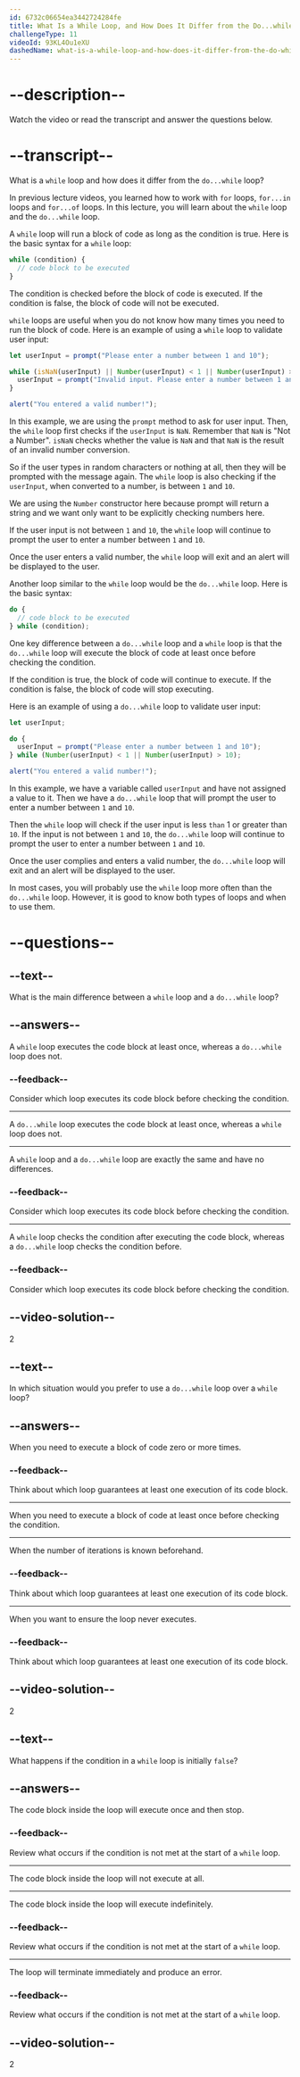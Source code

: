 ```yaml
---
id: 6732c06654ea3442724284fe
title: What Is a While Loop, and How Does It Differ from the Do...while Loop?
challengeType: 11
videoId: 93KL4Ou1eXU
dashedName: what-is-a-while-loop-and-how-does-it-differ-from-the-do-while-loop
---
```


# --description--

Watch the video or read the transcript and answer the questions below.

# --transcript--

What is a `while` loop and how does it differ from the `do...while` loop?

In previous lecture videos, you learned how to work with `for` loops, `for...in` loops and `for...of` loops. In this lecture, you will learn about the `while` loop and the `do...while` loop.

A `while` loop will run a block of code as long as the condition is true. Here is the basic syntax for a `while` loop:

```js
while (condition) {
  // code block to be executed
}
```

The condition is checked before the block of code is executed. If the condition is false, the block of code will not be executed.

`while` loops are useful when you do not know how many times you need to run the block of code. Here is an example of using a `while` loop to validate user input:

```js
let userInput = prompt("Please enter a number between 1 and 10");

while (isNaN(userInput) || Number(userInput) < 1 || Number(userInput) > 10) {
  userInput = prompt("Invalid input. Please enter a number between 1 and 10.");
}

alert("You entered a valid number!");
```

In this example, we are using the `prompt` method to ask for user input. Then, the `while` loop first checks if the `userInput` is `NaN`. Remember that `NaN` is "Not a Number".  `isNaN` checks whether the value is `NaN` and that `NaN` is the result of an invalid number conversion.

So if the user types in random characters or nothing at all, then they will be prompted with the message again. The `while` loop is also checking if the `userInput`, when converted to a number, is between `1` and `10`. 

We are using the `Number` constructor here because prompt will return a string and we want only want to be explicitly checking numbers here.

If the user input is not between `1` and `10`, the `while` loop will continue to prompt the user to enter a number between `1` and `10`.

Once the user enters a valid number, the `while` loop will exit and an alert will be displayed to the user.

Another loop similar to the `while` loop would be the `do...while` loop. Here is the basic syntax:

```js
do {
  // code block to be executed
} while (condition);
```

One key difference between a `do...while` loop and a `while` loop is that the `do...while` loop will execute the block of code at least once before checking the condition.

If the condition is true, the block of code will continue to execute. If the condition is false, the block of code will stop executing.

Here is an example of using a `do...while` loop to validate user input:

```js
let userInput;

do {
  userInput = prompt("Please enter a number between 1 and 10");
} while (Number(userInput) < 1 || Number(userInput) > 10);

alert("You entered a valid number!");
```

In this example, we have a variable called `userInput` and have not assigned a value to it. Then we have a `do...while` loop that will prompt the user to enter a number between `1` and `10`.

Then the `while` loop will check if the user input is less `than` 1 or greater than `10`. If the input is not between `1` and `10`, the `do...while` loop will continue to prompt the user to enter a number between `1` and `10`.

Once the user complies and enters a valid number, the `do...while` loop will exit and an alert will be displayed to the user.

In most cases, you will probably use the `while` loop more often than the `do...while` loop. However, it is good to know both types of loops and when to use them.

# --questions--

## --text--

What is the main difference between a `while` loop and a `do...while` loop?

## --answers--

A `while` loop executes the code block at least once, whereas a `do...while` loop does not.

### --feedback--

Consider which loop executes its code block before checking the condition.

---

A `do...while` loop executes the code block at least once, whereas a `while` loop does not.

---

A `while` loop and a `do...while` loop are exactly the same and have no differences.

### --feedback--

Consider which loop executes its code block before checking the condition.

---

A `while` loop checks the condition after executing the code block, whereas a `do...while` loop checks the condition before.

### --feedback--

Consider which loop executes its code block before checking the condition.

## --video-solution--

2

## --text--

In which situation would you prefer to use a `do...while` loop over a `while` loop?

## --answers--

When you need to execute a block of code zero or more times.

### --feedback--

Think about which loop guarantees at least one execution of its code block.

---

When you need to execute a block of code at least once before checking the condition.

---

When the number of iterations is known beforehand.

### --feedback--

Think about which loop guarantees at least one execution of its code block.

---

When you want to ensure the loop never executes.

### --feedback--

Think about which loop guarantees at least one execution of its code block.

## --video-solution--

2

## --text--

What happens if the condition in a `while` loop is initially `false`?

## --answers--

The code block inside the loop will execute once and then stop.

### --feedback--

Review what occurs if the condition is not met at the start of a `while` loop.

---

The code block inside the loop will not execute at all.

---

The code block inside the loop will execute indefinitely.

### --feedback--

Review what occurs if the condition is not met at the start of a `while` loop.

---

The loop will terminate immediately and produce an error.

### --feedback--

Review what occurs if the condition is not met at the start of a `while` loop.

## --video-solution--

2
